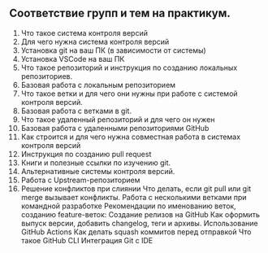 ## Соответствие групп и тем на практикум.

1. Что такое система контроля версий
2. Для чего нужна система контроля версий
3. Установка git на ваш ПК (в зависимости от системы)
4. Установка VSCode на ваш ПК
5. Что такое репозиторий и инструкция по созданию локальных репозиториев.
6. Базовая работа с локальным репозиторием
7. Что такое ветки и для чего они нужны при работе с системой контроля версий.
8. Базовая работа с ветками в git.
9. Что такое удаленный репозиторий и для чего он нужен
10. Базовая работа с удаленными репозиториями GitHub
11. Как строится и для чего нужна совместная работа в системах контроля версий
12. Инструкция по созданию pull request
13. Книги и полезные ссылки по изучению git.
14. Альтернативные системы контроля версий.
15. Работа с Upstream-репозиторием
16. Решение конфликтов при слиянии
Что делать, если git pull или git merge вызывает конфликты.
Работа с несколькими ветками при командной разработке
Рекомендации по именованию веток, созданию feature-веток:
Создание релизов на GitHub
Как оформить выпуск версии, добавить changelog, теги и архивы.
Использование GitHub Actions
Как делать squash коммитов перед отправкой
Что такое GitHub CLI
Интеграция Git с IDE

